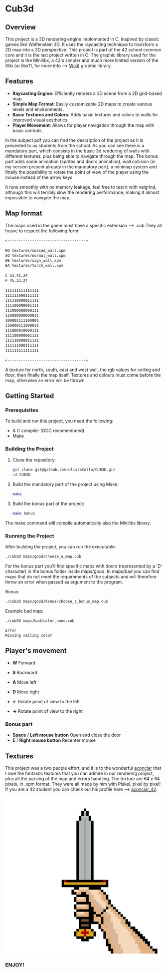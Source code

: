 # Cub3d

## Overview
This project is a 3D rendering engine implemented in C, inspired by classic games like Wolfenstein 3D. It uses the raycasting technique to transform a 2D map into a 3D perspective. This project is part of the 42 school common core and it is the last project written in C. The graphic library used for the project is the Minilibx, a 42's simpler and much more limited version of the Xlib (or libx11, for more info --> [Wiki](https://en.wikipedia.org/wiki/Xlib)) graphic library.

## Features
- **Raycasting Engine**: Efficiently renders a 3D scene from a 2D grid-based map.
- **Simple Map Format**: Easily customizable 2D maps to create various levels and environments.
- **Basic Textures and Colors**: Adds basic textures and colors to walls for improved visual aesthetics.
- **Player Movement**: Allows for player navigation through the map with basic controls.

In the subject pdf you can find the description of the project as it is presented to us students from the school.
As you can see there is a mandatory part, which consists in the basic 3d rendering of walls with different textures, plus being able to navigate through the map.
The bonus part adds some animation (sprites and doors animation), wall collision (in my version present already in the mandatory part), a minimap system and finally the possibility to rotate the point of view of the player using the mouse instead of the arrow keys.

It runs smoothly with no memory leakage, feel free to test it with valgrind, although this will terribly slow the rendering performance, making it almost impossible to navigate the map.

## Map format

The maps used in the game must have a specific extension --> .cub
They all heave to respect the following form:
```
<----------------------------------->

NO textures/mossed_wall.xpm
SO textures/normal_wall.xpm
WE textures/sign_wall.xpm
EA textures/torch_wall.xpm

C 53,41,34
F 45,33,27

111111111111111
111111000111111
111110000011111
1111000N0001111
111000000000111
110000000000011
100001111100001
110000111000011
111000010000111
111100000001111
111110000011111
111111000111111
111111111111111

<----------------------------------->
```
A texture for north, south, east and west wall, the rgb values for ceiling and floor, then finally the map itself.
Textures and colours must come before the map, otherwise an error will be thrown.

## Getting Started

### Prerequisites
To build and run this project, you need the following:
- A C compiler (GCC recommended)
- Make

### Building the Project
1. Clone the repository:
    ```sh
    git clone git@github.com:UlisseColla/CUB3D.git
    cd CUB3D
    ```
2. Build the mandatory part of the project using Make:
    ```sh
    make
    ```
3. Build the bonus part of the project:
    ```sh
    make bonus
    ```
The make command will compile automatically also the Minilibx library.

### Running the Project
After building the project, you can run the executable:
```sh
./cub3D maps/good/choose_a_map.cub
```
For the bonus part you'll find specific maps with doors (represented by a 'D' character) in the bonus folder inside maps/good.
In maps/bad you can find maps that do not meet the requirements of the subjects and will therefore throw an error when passed as argument to the program.

Bonus:
```sh
./cub3D maps/good/bonus/choose_a_bonus_map.cub
```
Example bad map:
```sh
./cub3D maps/bad/color_none.cub
```
```
Error
Missing ceiling color
```

## Player's movement
- **W** Forward
- **S** Backward
- **A** Move left
- **D** Move right

- **<-** Rotate point of view to the left
- **->** Rotate point of view to the right

### Bonus part
- **Space** / **Left mouse button** Open and close the door
- **E** / **Right mouse button** Recenter mouse

## Textures

This project was a two people effort, and it is to the wonderful [aconciar](https://github.com/aconciar) that I owe the fantastic textures that you can admire in our rendering project, plus all the parsing of the map and errors handling. The texture are 64 x 64 pixels, in .xpm format. They were all made by him with Piskel, pixel by pixel! If you are a 42 student you can check out his profile here --> [aconciar_42](https://profile.intra.42.fr/users/aconciar).

![sprite_animation](textures/png/sprite_1.png)


### ENJOY!
